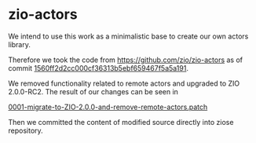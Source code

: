 # zio-actors

We intend to use this work as a minimalistic base to create our own actors library.

Therefore we took the code from https://github.com/zio/zio-actors as of commit
[1560ff2d2cc000cf36313b5ebf659467f5a5a191](https://github.com/zio/zio-actors/commit/1560ff2d2cc000cf36313b5ebf659467f5a5a191).

We removed functionality related to remote actors and upgraded to ZIO 2.0.0-RC2.
The result of our changes can be seen in

[0001-migrate-to-ZIO-2.0.0-and-remove-remote-actors.patch](./0001-migrate-to-ZIO-2.0.0-and-remove-remote-actors.patch)

Then we committed the content of modified source directly into ziose repository.
